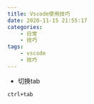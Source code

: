```yaml
---
title: Vscode使用技巧
date: 2020-11-15 21:55:17
categories: 
    - 日常
    - 技巧
tags: 
    - vscode
    - 技巧
---
```


- 切换tab
  
```
ctrl+tab
```
